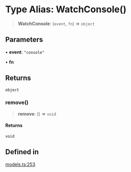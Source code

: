 # Type Alias: WatchConsole()

> **WatchConsole**: (`event`, `fn`) => `object`

## Parameters

• **event**: `"console"`

• **fn**

## Returns

`object`

### remove()

> **remove**: () => `void`

#### Returns

`void`

## Defined in

[models.ts:253](https://github.com/live-codes/livecodes/blob/cb27ceefa2a66654546a0dff30f283a321a06684/src/sdk/models.ts#L253)